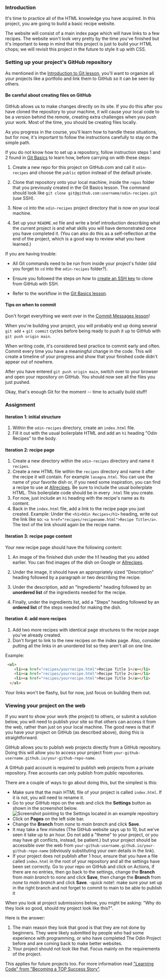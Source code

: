 ### Introduction

It's time to practice all of the HTML knowledge you have acquired. In this project, you are going to build a basic recipe website.

The website will consist of a main index page which will have links to a few recipes. The website won't look very pretty by the time you've finished but it's important to keep in mind that this project is just to build your HTML chops; we will revisit this project in the future to style it up with CSS.

### Setting up your project's GitHub repository

As mentioned in the [Introduction to Git lesson](https://www.theodinproject.com/paths/foundations/courses/foundations/lessons/introduction-to-git), you'll want to organize all your projects like a portfolio and link them to GitHub so it can be seen by others.

<div class="lesson-note lesson-note--warning" markdown="1">

#### Be careful about creating files on GitHub

GitHub allows us to make changes directly on its site. If you do this after you have cloned the repository to your machine, it will cause your local code to be a version behind the remote, creating extra challenges when you push your work. Most of the time, you should be creating files locally.

 As you progress in the course, you'll learn how to handle these situations, but for now, it's important to follow the instructions carefully to stay on the simple path.

</div>

If you do not know how to set up a repository, follow instruction steps 1 and 2 found in [Git Basics](https://www.theodinproject.com/paths/foundations/courses/foundations/lessons/git-basics) to learn how, before carrying on with these steps:

1. Create a new repo for this project on GitHub.com and call it `odin-recipes` and choose the `public` option instead of the default private.

1. Clone that repository onto your local machine, inside the `repos` folder that you previously created in the Git Basics lesson. The command should look like `git clone git@github.com:username/odin-recipes.git` (use SSH).

1. Now `cd` into the `odin-recipes` project directory that is now on your local machine.

1. Set up your `README.md` file and write a brief introduction describing what the current project is and what skills you will have demonstrated once you have completed it. (You can also do this as a self-reflection at the end of the project, which is a good way to review what you have learned.)

If you are having trouble:

- All Git commands need to be run from inside your project's folder (did you forget to `cd` into the `odin-recipes` folder?).

- Ensure you followed the steps on how to [create an SSH key](https://www.theodinproject.com/lessons/foundations-setting-up-git#step-2-configure-git-and-github:~:text=Step%202.3%3A%20Create%20an%20SSH%20key) to clone from GitHub with SSH.

- Refer to the workflow in the [Git Basics lesson](https://www.theodinproject.com/paths/foundations/courses/foundations/lessons/git-basics).

#### Tips on when to commit

Don't forget everything we went over in the [Commit Messages lesson](https://www.theodinproject.com/paths/foundations/courses/foundations/lessons/commit-messages)!

When you're building your project, you will probably end up doing several `git add` + `git commit` cycles before being ready to push it up to GitHub with `git push origin main`.

When writing code, it's considered best practice to commit early and often. Commit every time you have a meaningful change in the code. This will create a timeline of your progress and show that your finished code didn't appear out of nowhere.

After you have entered `git push origin main`, switch over to your browser and open your repository on GitHub. You should now see all the files you just pushed.

Okay, that's enough Git for the moment -- time to actually build stuff!

### Assignment

<div class="lesson-content__panel" markdown="1">

#### Iteration 1: initial structure

1. Within the `odin-recipes` directory, create an `index.html` file.
1. Fill it out with the usual boilerplate HTML and add an `h1` heading "Odin Recipes" to the body.

#### Iteration 2:  recipe page

1. Create a new directory within the `odin-recipes` directory and name it `recipes`.
1. Create a new HTML file within the  `recipes` directory and name it after the recipe it will contain. For example `lasagna.html`. You can use the name of your favorite dish or, if you need some inspiration, you can find a recipe to use at [Allrecipes](https://www.allrecipes.com/). Be sure to include the usual boilerplate HTML. This boilerplate code should be in every `.html` file you create.
1. For now, just include an `h1` heading with the recipe's name as its content.
1. Back in the `index.html` file, add a link to the recipe page you just created. Example: Under the `<h1>Odin Recipes</h1>` heading, write out the link like so: `<a href="recipes/recipename.html">Recipe Title</a>`. The text of the link should again be the recipe name.

#### Iteration 3:  recipe page content

Your new recipe page should have the following content:

1. An image of the finished dish under the h1 heading that you added earlier. You can find images of the dish on Google or [Allrecipes](https://www.allrecipes.com/).

1. Under the image, it should have an appropriately sized "Description" heading followed by a paragraph or two describing the recipe.

1. Under the description, add an "Ingredients" heading followed by an **unordered list** of the ingredients needed for the recipe.

1. Finally, under the ingredients list, add a "Steps" heading followed by an **ordered list** of the steps needed for making the dish.

#### Iteration 4: add more recipes

1. Add two more recipes with identical page structures to the recipe page you've already created.
1. Don't forget to link to the new recipes on the index page. Also, consider putting all the links in an unordered list so they aren't all on one line.

Example:

```html
 <ul>
    <li><a href="recipes/yourrecipe.html">Recipe Title 1</a></li>
    <li><a href="recipes/yourrecipe.html">Recipe Title 2</a></li>
    <li><a href="recipes/yourrecipe.html">Recipe Title 3</a></li>
  </ul>
```
  
Your links won't be flashy, but for now, just focus on building them out.

</div>

### Viewing your project on the web

If you want to show your work (the project) to others, or submit a solution below, you will need to publish your site so that others can access it from the web, rather than just on your local machine. The good news is that if you have your project on GitHub (as described above), doing this is straightforward.

GitHub allows you to publish web projects directly from a GitHub repository. Doing this will allow you to access your project from `your-github-username.github.io/your-github-repo-name`.

<div class="lesson-note">

A GitHub paid account is required to publish web projects from a private repository. Free accounts can only publish from public repositories.

</div>

There are a couple of ways to go about doing this, but the simplest is this:

- Make sure that the main HTML file of your project is called `index.html`. If it is not, you will need to rename it.
- Go to your GitHub repo on the web and click the **Settings** button as shown in the screenshot below.
    ![Screenshot pointing to the Settings located in an example repository](https://cdn.statically.io/gh/TheOdinProject/curriculum/90b1a362af0bb8635af9593cd8911c9aefb68569/foundations/html_css/html-foundations/imgs/01.png)
- Click on **Pages** on the left side bar.
- Change the **Branch** from *none* to *main branch* and click **Save**.
- It may take a few minutes (The GitHub website says up to 10, but we've seen it take up to an hour. Do not add a "theme" to your project, or you may have git conflicts, instead, be patient.) but your project should be accessible over the web from `your-github-username.github.io/your-github-repo-name` (obviously substituting your own details in the link).
- If your project does not publish after 1 hour, ensure that you have a file called `index.html` in the root of your repository and all the settings have been set correctly.  Go to your repo on GitHub and click on Actions, if there are no entries, then go back to the settings, change the **Branch** from *main branch* to *none* and click **Save**, then change the **Branch** from *none* to *main branch* and click **Save**.
 -quick note!: make sure your set up in the right branch and not forget to commit to main to be able to publish it 
<div class="lesson-note" markdown="1">

When you look at project submissions below, you might be asking:
"Why do they look so good, should my project look like this?".

Here is the answer:

1. The main reason they look that good is that they are not done by beginners. They were likely submitted by people who had some experience with programming, or who have completed The Odin Project before and are coming back to make better websites.
1. Your project should not look like that. Focus mainly on the requirements of the project.

This applies for future projects too.
For more information read ["Learning Code" from "Becoming a TOP Success Story"](https://dev.to/theodinproject/learning-code-f56).

</div>
